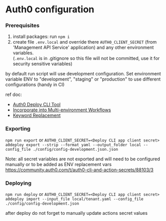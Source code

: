 # Auth0 configuration

### Prerequisites
1. install packages: run `npm i`
2. create file `.env.local` and override there `AUTH0_CLIENT_SECRET` (from 'Management API Service' application) and any other environment variables.<br>
 (`.env.local` is in .gitignore so this file will not be committed, use it for security sensitive variables)

by default run script will use development configuration. Set environment variable ENV to "development", "staging" or "production" to use different configurations
(handy in CI)

ref doc:
- [Auth0 Deploy CLI Tool](https://auth0.com/docs/deploy-monitor/deploy-cli-tool)
- [Incorporate into Multi-environment Workflows](https://auth0.com/docs/deploy-monitor/deploy-cli-tool/incorporating-into-multi-environment-workflows)
- [Keyword Replacement](https://auth0.com/docs/deploy-monitor/deploy-cli-tool/keyword-replacement)


### Exporting
`npm run export`
or 
`AUTH0_CLIENT_SECRET=<Deploy CLI app client secret> a0deploy export --strip --format yaml --output_folder local --config_file ./config/config-development.json.json`

Note: all secret variables are not exported and will need to be configured manually or to be added as ENV replacement vars https://community.auth0.com/t/auth0-cli-and-action-secrets/88103/3


### Deploying
`npm run deploy`
or
`AUTH0_CLIENT_SECRET=<Deploy CLI app client secret> a0deploy import --input_file local/tenant.yaml --config_file ./config/config-development.json`

after deploy do not forget to manually update actions secret values
